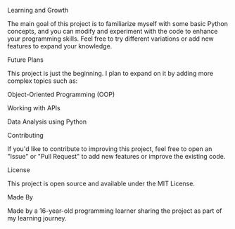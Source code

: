 Learning and Growth

The main goal of this project is to familiarize myself with some basic Python concepts, and you can modify and experiment with the code to enhance your programming skills. Feel free to try different variations or add new features to expand your knowledge.

Future Plans

This project is just the beginning. I plan to expand on it by adding more complex topics such as:

Object-Oriented Programming (OOP)

Working with APIs

Data Analysis using Python


Contributing

If you'd like to contribute to improving this project, feel free to open an "Issue" or "Pull Request" to add new features or improve the existing code.

License

This project is open source and available under the MIT License.

Made By

Made by a 16-year-old programming learner sharing the project as part of my learning journey.
